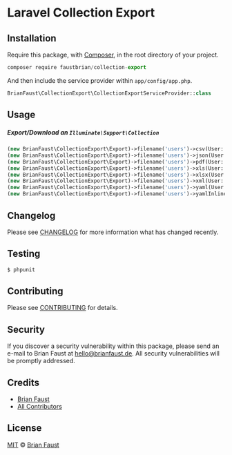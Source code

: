 # Laravel Collection Export

## Installation

Require this package, with [Composer](https://getcomposer.org/), in the root directory of your project.

```js
composer require faustbrian/collection-export
```

And then include the service provider within `app/config/app.php`.

```php
BrianFaust\CollectionExport\CollectionExportServiceProvider::class
```

## Usage

##### Export/Download an `Illuminate\Support\Collection`

```php
(new BrianFaust\CollectionExport\Export)->filename('users')->csv(User::get());
(new BrianFaust\CollectionExport\Export)->filename('users')->json(User::get());
(new BrianFaust\CollectionExport\Export)->filename('users')->pdf(User::get());
(new BrianFaust\CollectionExport\Export)->filename('users')->xls(User::get());
(new BrianFaust\CollectionExport\Export)->filename('users')->xlsx(User::get());
(new BrianFaust\CollectionExport\Export)->filename('users')->xml(User::get());
(new BrianFaust\CollectionExport\Export)->filename('users')->yaml(User::get());
(new BrianFaust\CollectionExport\Export)->filename('users')->yamlInline(User::get());
```

## Changelog

Please see [CHANGELOG](CHANGELOG.md) for more information what has changed recently.

## Testing

``` bash
$ phpunit
```

## Contributing

Please see [CONTRIBUTING](CONTRIBUTING.md) for details.

## Security

If you discover a security vulnerability within this package, please send an e-mail to Brian Faust at hello@brianfaust.de. All security vulnerabilities will be promptly addressed.

## Credits

- [Brian Faust](https://github.com/faustbrian)
- [All Contributors](../../contributors)

## License

[MIT](LICENSE) © [Brian Faust](https://brianfaust.de)
